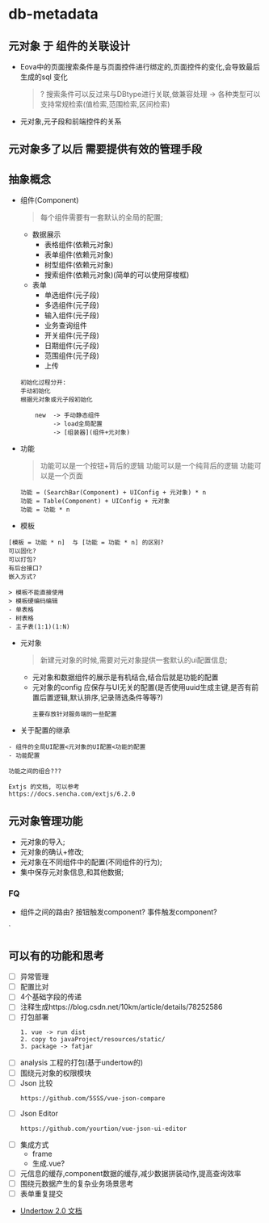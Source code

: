 # db-metadata

## 元对象 于 组件的关联设计

- Eova中的页面搜索条件是与页面控件进行绑定的,页面控件的变化,会导致最后生成的sql 变化 
    > ? 搜索条件可以反过来与DBtype进行关联,做兼容处理 -> 各种类型可以支持常规检索(值检索,范围检索,区间检索)
- 元对象,元子段和前端控件的关系
    > 
    
## 元对象多了以后 需要提供有效的管理手段

## 抽象概念

- 组件(Component)
    > 每个组件需要有一套默认的全局的配置;
    - 数据展示
        - 表格组件(依赖元对象)
        - 表单组件(依赖元对象)
        - 树型组件(依赖元对象)
        - 搜索组件(依赖元对象)(简单的可以使用穿梭框)
    - 表单
        - 单选组件(元子段)
        - 多选组件(元子段)
        - 输入组件(元子段)
        - 业务查询组件
        - 开关组件(元子段)
        - 日期组件(元子段)
        - 范围组件(元子段)
        - 上传
    
    ```
    初始化过程分开:
    手动初始化
    根据元对象或元子段初始化
    
        new  -> 手动静态组件
             -> load全局配置
             -> [组装器](组件+元对象)
    ```
    
- 功能
    > 功能可以是一个按钮+背后的逻辑
    > 功能可以是一个纯背后的逻辑
    > 功能可以是一个页面
    ```
    功能 = (SearchBar(Component) + UIConfig + 元对象) * n
    功能 = Table(Component) + UIConfig + 元对象
    功能 = 功能 * n
    ```
- 模板
```
[模板 = 功能 * n]  与 [功能 = 功能 * n] 的区别?
可以固化?
可以打包?
有后台接口?
嵌入方式?
```
    > 模板不能直接使用
    > 模板硬编码编辑
    - 单表格
    - 树表格
    - 主子表(1:1)(1:N)
- 元对象
    > 新建元对象的时候,需要对元对象提供一套默认的ui配置信息;
    - 元对象和数据组件的展示是有机结合,结合后就是功能的配置
    - 元对象的config 应保存与UI无关的配置(是否使用uuid生成主键,是否有前置后置逻辑,默认排序,记录筛选条件等等?)
        ```
        主要存放针对服务端的一些配置
        ```
- 关于配置的继承
```
- 组件的全局UI配置<元对象的UI配置<功能的配置
- 功能配置

功能之间的组合???
```

```
Extjs 的文档, 可以参考
https://docs.sencha.com/extjs/6.2.0
```


## 元对象管理功能

- 元对象的导入;
- 元对象的确认+修改;
- 元对象在不同组件中的配置(不同组件的行为);
- 集中保存元对象信息,和其他数据;

###  FQ

- 组件之间的路由? 按钮触发component? 事件触发component?


`
## 可以有的功能和思考

- [ ] 异常管理
- [ ] 配置比对
- [ ] 4个基础字段的传递
- [ ] 注释生成https://blog.csdn.net/10km/article/details/78252586
- [ ] 打包部署
    ```
    1. vue -> run dist
    2. copy to javaProject/resources/static/
    3. package -> fatjar
    ```
- [ ] analysis 工程的打包(基于undertow的)
- [ ] 围绕元对象的权限模块
- [ ] Json 比较
    ```
    https://github.com/5SSS/vue-json-compare
    ```
- [ ] Json Editor
    ```
    https://github.com/yourtion/vue-json-ui-editor
    ```
- [ ] 集成方式 
    - frame
    - 生成.vue?
- [ ] 元信息的缓存,component数据的缓存,减少数据拼装动作,提高查询效率 
- [ ] 围绕元数据产生的复杂业务场景思考
- [ ] 表单重复提交
- [Undertow 2.0 文档](http://undertow.io/undertow-docs/undertow-docs-2.0.0/index.html#bootstrapping-undertow)